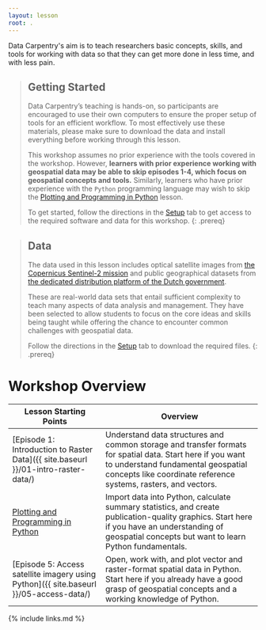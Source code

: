 ```yaml
---
layout: lesson
root: .
---
```


Data Carpentry's aim is to teach researchers basic concepts, skills, and tools for working with data so that they can get more done in less time, and with less pain.

> ## Getting Started
>
> Data Carpentry’s teaching is hands-on, so participants are encouraged to use
> their own computers to ensure the proper setup of tools for an efficient
> workflow. To most effectively use these materials, please make sure to download
> the data and install everything before working through this lesson.
>
> This workshop assumes no prior experience with the tools covered in the workshop. However, **learners with prior experience working with geospatial data may be able to skip episodes 1-4, which focus on geospatial concepts and tools.**
> Similarly, learners who have prior experience with the `Python` programming language may wish to skip the
> [Plotting and Programming in Python](https://swcarpentry.github.io/python-novice-gapminder/index.html) lesson.
>
> To get started, follow the directions in the [Setup](setup.html) tab to
> get access to the required software and data for this workshop.
{: .prereq}

> ## Data
>
> The data used in this lesson includes optical satellite images from [the Copernicus Sentinel-2 mission](https://sentinel.esa.int/web/sentinel/missions/sentinel-2)
> and public geographical datasets from [the dedicated distribution platform of the Dutch government](https://www.pdok.nl).
>
> These are real-world data sets that entail sufficient complexity to teach many aspects of data analysis and management.
> They have been selected to allow students to focus on the core ideas and skills being taught while offering the chance
> to encounter common challenges with geospatial data.
>
> Follow the directions in the [Setup](setup.html) tab to download the required files.
{: .prereq}

# Workshop Overview

| Lesson Starting Points                                                                                 | Overview |
|--------------------------------------------------------------------------------------------------------| ---------- |
| [Episode 1: Introduction to Raster Data]({{ site.baseurl }}/01-intro-raster-data/)                     | Understand data structures and common storage and transfer formats for spatial data. Start here if you want to understand fundamental geospatial concepts like coordinate reference systems, rasters, and vectors.|
| [Plotting and Programming in Python](https://swcarpentry.github.io/python-novice-gapminder/index.html) | Import data into Python, calculate summary statistics, and create publication-quality graphics. Start here if you have an understanding of geospatial concepts but want to learn Python fundamentals. |
| [Episode 5: Access satellite imagery using Python]({{ site.baseurl }}/05-access-data/)                 | Open, work with, and plot vector and raster-format spatial data in Python. Start here if you already have a good grasp of geospatial concepts and a working knowledge of Python.|

{% include links.md %}
